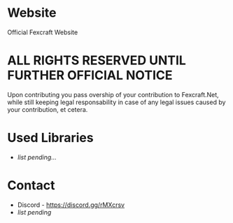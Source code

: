 # Website
Official Fexcraft Website


# ALL RIGHTS RESERVED UNTIL FURTHER OFFICIAL NOTICE
Upon contributing you pass overship of your contribution to Fexcraft.Net, while still keeping legal responsability in case of any legal issues caused by your contribution, et cetera.

# Used Libraries
- _list pending..._


# Contact
- Discord - https://discord.gg/rMXcrsv
- _list pending_
